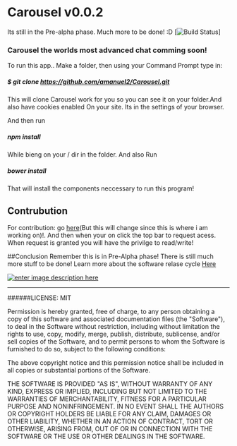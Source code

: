 # Carousel v0.0.2
Its still in the Pre-alpha phase. Much more to be done! :D
  [![Build Status](https://codeship.com/projects/fb788530-ade2-0133-313e-42dfb775ebd5/status?branch=master)]


### Carousel the worlds most advanced chat comming soon!

To run this app..
Make a folder, then using your Command Prompt type in:

##### $ git clone https://github.com/amanuel2/Carousel.git

This will clone Carousel work for you so you can see it on your folder.And also 
have cookies enabled On your site. Its in the settings of your browser.

And then run
##### npm install
While bieng on your / dir in the folder. And also Run
##### bower install
That will install the components neccessary to run this program!

## Contrubution
For contribution: go [here][3](But this will change since this is where i am working on)!. And then when your on click the top bar to request acess. When request is granted you will have the privilge to read/write!


##Conclusion
Remember this is in Pre-Alpha phase! There is still much more stuff to be done!
Learn more about the software relase cycle [Here][1]

[![enter image description here][2]][2]


  [2]: http://i.stack.imgur.com/A0y7D.png

  [1]: https://en.wikipedia.org/wiki/Software_release_life_cycle
  
  [3]:https://ide.c9.io/amanuel2/chattapp
-----------------------------------------------------------------------------------------------

######LICENSE: MIT

Permission is hereby granted, free of charge, to any person obtaining a copy of this software and associated documentation files (the "Software"), to deal in the Software without restriction, including without limitation the rights to use, copy, modify, merge, publish, distribute, sublicense, and/or sell copies of the Software, and to permit persons to whom the Software is furnished to do so, subject to the following conditions:

The above copyright notice and this permission notice shall be included in all copies or substantial portions of the Software.

THE SOFTWARE IS PROVIDED "AS IS", WITHOUT WARRANTY OF ANY KIND, EXPRESS OR IMPLIED, INCLUDING BUT NOT LIMITED TO THE WARRANTIES OF MERCHANTABILITY, FITNESS FOR A PARTICULAR PURPOSE AND NONINFRINGEMENT. IN NO EVENT SHALL THE AUTHORS OR COPYRIGHT HOLDERS BE LIABLE FOR ANY CLAIM, DAMAGES OR OTHER LIABILITY, WHETHER IN AN ACTION OF CONTRACT, TORT OR OTHERWISE, ARISING FROM, OUT OF OR IN CONNECTION WITH THE SOFTWARE OR THE USE OR OTHER DEALINGS IN THE SOFTWARE.


